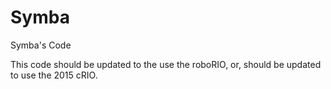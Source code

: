 # Symba
Symba's Code

This code should be updated to the use the roboRIO, or, should be updated to use the 2015 cRIO.
